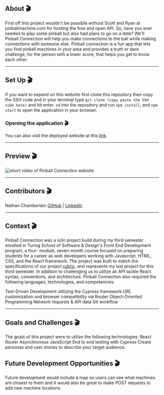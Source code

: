 ## About 🎬

First off this project wouldn't be possible without Scott and Ryan at pinballmachine.com for hosting the free and open API. So, have you ever needed to play some pinball but also had plans to go on a date?  We'll Pinball Connection will help you make connections to the ball while making connections with someone else. Pinball connection is a fun app that lets you find pinball machines in your area and provides a truth or dare challenge, for the person with a lower score, that helps you get to know each other.

---

## Set Up 🎬

If you want to expand on this website first clone this repository then copy the SSH code and in your terminal type `git clone (copy paste the SSH code here)` and hit enter. `cd` into the repository and run `npm install`, and `npm start` to open the application in your browser. 


### Opening the application 🎬

You can also visit the deployed website at this [link](https://pinball-connection.vercel.app/).

---

## Preview 🎬

![short video of Pinball Connection website](https://media.giphy.com/media/v1.Y2lkPTc5MGI3NjExY2FjMTM2N2E5Y2UwNWE1NmIxMzQ3MzZjMmM3MzkxZDE0NGQwNDliYSZlcD12MV9pbnRlcm5hbF9naWZzX2dpZklkJmN0PWc/0bAsHoaLzeJR4hoAmo/giphy.gif)

---

## Contributors 🎬

Nathan Chamberlain [GitHub](https://github.com/CodeMeister362) | [LinkedIn](https://www.linkedin.com/in/chamberlainux/)

---

## Context 🎬

Pinball Connection was a solo project build during my third semester enrolled in Turing School of Software & Design's Front End Development program, a four- module, seven-month course focused on preparing students for a career as web developers working with Javascript, HTML, CSS, and the React framework. The project was built to match the specifications of our project [rubric](https://frontend.turing.edu/projects/module-3/showcase.html), and represents my last project for this third semester. In addition to challenging us to utilize an API tackle React syntax, conventions, and architecture, Pinball Connection also required the following languages, technologies, and competencies:

Test-Driven Development utilizing the Cypress framework
URL customization and browser compatibility via Router
Object-Oriented Programming
Network requests & API data
Git workflow

---

## Goals and Challenges 🎬

The goals of this project were to utilize the following technologies:
React
Router
Asynchronous JavaScript
End to end testing with Cypress
Create personas and user stories to describe your target audience.

## Future Development Opportunities 🎬

Future development would include a map so users can see what machines are closest to them and it would also be great to make POST requests to add new machine locations. 

